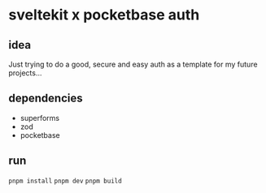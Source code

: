 # sveltekit x pocketbase auth

## idea
Just trying to do a good, secure and easy auth as a template for my future projects...

## dependencies
- superforms
- zod
- pocketbase

## run
`pnpm install`
`pnpm dev`
`pnpm build`

